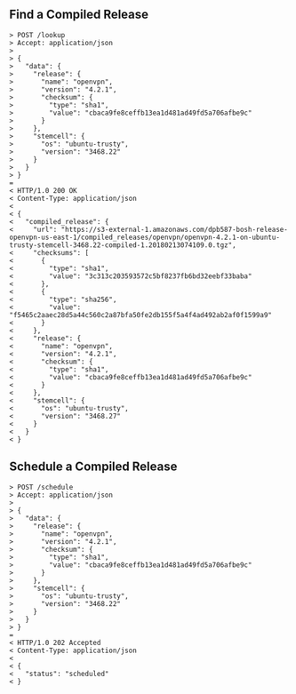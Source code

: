 ## Find a Compiled Release

    > POST /lookup
    > Accept: application/json
    >
    > {
    >   "data": {
    >     "release": {
    >       "name": "openvpn",
    >       "version": "4.2.1",
    >       "checksum": {
    >         "type": "sha1",
    >         "value": "cbaca9fe8ceffb13ea1d481ad49fd5a706afbe9c"
    >       }
    >     },
    >     "stemcell": {
    >       "os": "ubuntu-trusty",
    >       "version": "3468.22"
    >     }
    >   }
    > }
    =
    < HTTP/1.0 200 OK
    < Content-Type: application/json
    <
    < {
    <   "compiled_release": {
    <     "url": "https://s3-external-1.amazonaws.com/dpb587-bosh-release-openvpn-us-east-1/compiled_releases/openvpn/openvpn-4.2.1-on-ubuntu-trusty-stemcell-3468.22-compiled-1.20180213074109.0.tgz",
    <     "checksums": [
    <       {
    <         "type": "sha1",
    <         "value": "3c313c203593572c5bf8237fb6bd32eebf33baba"
    <       },
    <       {
    <         "type": "sha256",
    <         "value": "f5465c2aaec28d5a44c560c2a87bfa50fe2db155f5a4f4ad492ab2af0f1599a9"
    <       }
    <     },
    <     "release": {
    <       "name": "openvpn",
    <       "version": "4.2.1",
    <       "checksum": {
    <         "type": "sha1",
    <         "value": "cbaca9fe8ceffb13ea1d481ad49fd5a706afbe9c"
    <       }
    <     },
    <     "stemcell": {
    <       "os": "ubuntu-trusty",
    <       "version": "3468.27"
    <     }
    <   }
    < }

## Schedule a Compiled Release

    > POST /schedule
    > Accept: application/json
    >
    > {
    >   "data": {
    >     "release": {
    >       "name": "openvpn",
    >       "version": "4.2.1",
    >       "checksum": {
    >         "type": "sha1",
    >         "value": "cbaca9fe8ceffb13ea1d481ad49fd5a706afbe9c"
    >       }
    >     },
    >     "stemcell": {
    >       "os": "ubuntu-trusty",
    >       "version": "3468.22"
    >     }
    >   }
    > }
    =
    < HTTP/1.0 202 Accepted
    < Content-Type: application/json
    <
    < {
    <   "status": "scheduled"
    < }
